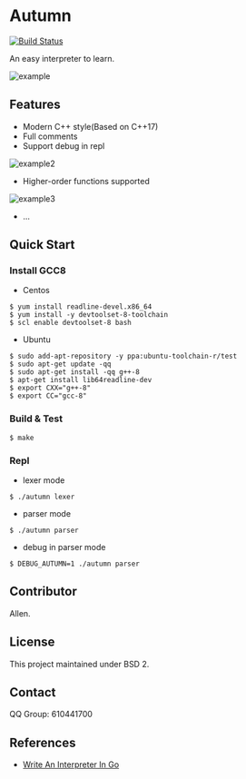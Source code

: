# Autumn

[![Build Status](https://travis-ci.com/ivanallen/autumn.svg?branch=master)](https://travis-ci.com/ivanallen/autumn)

An easy interpreter to learn.

![example](https://github.com/ivanallen/autumn/blob/master/docs/images/example.png)

## Features

- Modern C++ style(Based on C++17)
- Full comments
- Support debug in repl

![example2](https://github.com/ivanallen/autumn/blob/master/docs/images/example2.png)

- Higher-order functions supported

![example3](https://github.com/ivanallen/autumn/blob/master/docs/images/example3.png)

- ...

## Quick Start

### Install GCC8

- Centos

```shell
$ yum install readline-devel.x86_64
$ yum install -y devtoolset-8-toolchain
$ scl enable devtoolset-8 bash
```

- Ubuntu

```
$ sudo add-apt-repository -y ppa:ubuntu-toolchain-r/test
$ sudo apt-get update -qq
$ sudo apt-get install -qq g++-8
$ apt-get install lib64readline-dev
$ export CXX="g++-8"
$ export CC="gcc-8"
```

### Build & Test

```
$ make
```

### Repl

- lexer mode

```
$ ./autumn lexer
```

- parser mode

```
$ ./autumn parser
```

- debug in parser mode

```
$ DEBUG_AUTUMN=1 ./autumn parser
```

## Contributor

Allen.

## License

This project maintained under BSD 2.

## Contact

QQ Group: 610441700

## References

- [Write An Interpreter In Go](https://interpreterbook.com)
